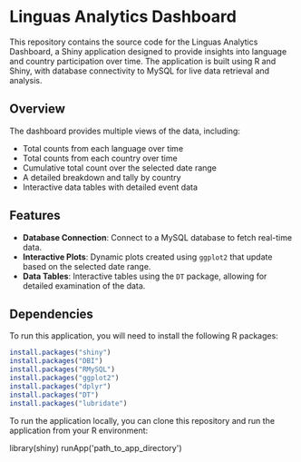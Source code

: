 # Linguas Analytics Dashboard

This repository contains the source code for the Linguas Analytics Dashboard, a Shiny application designed to provide insights into language and country participation over time. The application is built using R and Shiny, with database connectivity to MySQL for live data retrieval and analysis.

## Overview

The dashboard provides multiple views of the data, including:
- Total counts from each language over time
- Total counts from each country over time
- Cumulative total count over the selected date range
- A detailed breakdown and tally by country
- Interactive data tables with detailed event data

## Features

- **Database Connection**: Connect to a MySQL database to fetch real-time data.
- **Interactive Plots**: Dynamic plots created using `ggplot2` that update based on the selected date range.
- **Data Tables**: Interactive tables using the `DT` package, allowing for detailed examination of the data.

## Dependencies

To run this application, you will need to install the following R packages:

```R
install.packages("shiny")
install.packages("DBI")
install.packages("RMySQL")
install.packages("ggplot2")
install.packages("dplyr")
install.packages("DT")
install.packages("lubridate")
```
To run the application locally, you can clone this repository and run the application from your R environment:

library(shiny)
runApp('path_to_app_directory')
